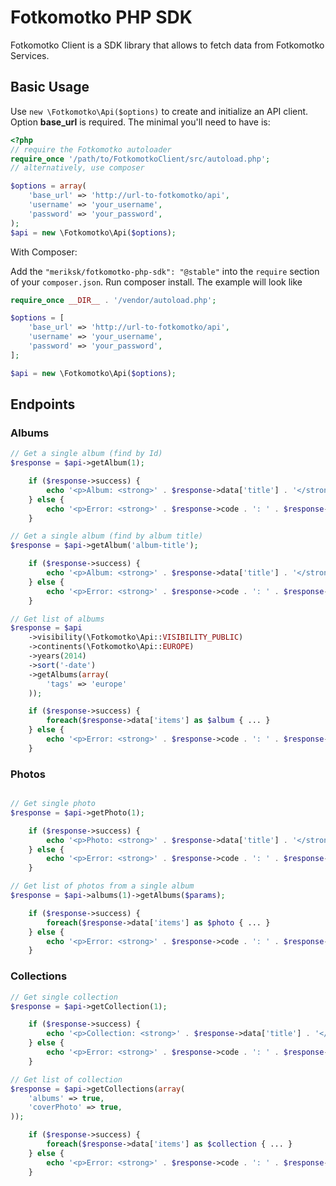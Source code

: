# Fotkomotko PHP SDK

Fotkomotko Client is a SDK library that allows to fetch data from Fotkomotko Services.

## Basic Usage

Use `new \Fotkomotko\Api($options)` to create and initialize an API client.
Option **base_url** is required. The minimal you'll need to have is:

```php
<?php
// require the Fotkomotko autoloader
require_once '/path/to/FotkomotkoClient/src/autoload.php';
// alternatively, use composer

$options = array(
	'base_url' => 'http://url-to-fotkomotko/api',
	'username' => 'your_username',
	'password' => 'your_password',
);
$api = new \Fotkomotko\Api($options);
```

With Composer:

Add the `"meriksk/fotkomotko-php-sdk": "@stable"` into the `require` section of your `composer.json`.
Run composer install. The example will look like

```php
require_once __DIR__ . '/vendor/autoload.php';

$options = [
	'base_url' => 'http://url-to-fotkomotko/api',
	'username' => 'your_username',
	'password' => 'your_password',
];

$api = new \Fotkomotko\Api($options);
```

## Endpoints

### Albums

```php
// Get a single album (find by Id)
$response = $api->getAlbum(1);

	if ($response->success) {
		echo '<p>Album: <strong>' . $response->data['title'] . '</strong></p>';
	} else {
		echo '<p>Error: <strong>' . $response->code . ': ' . $response->message . '</strong></p>';
	}

// Get a single album (find by album title)
$response = $api->getAlbum('album-title');

	if ($response->success) {
		echo '<p>Album: <strong>' . $response->data['title'] . '</strong></p>';
	} else {
		echo '<p>Error: <strong>' . $response->code . ': ' . $response->message . '</strong></p>';
	}

// Get list of albums
$response = $api
	->visibility(\Fotkomotko\Api::VISIBILITY_PUBLIC)
	->continents(\Fotkomotko\Api::EUROPE)
	->years(2014)
	->sort('-date')
	->getAlbums(array(
		'tags' => 'europe'
	));

	if ($response->success) {
		foreach($response->data['items'] as $album { ... }
	} else {
		echo '<p>Error: <strong>' . $response->code . ': ' . $response->message . '</strong></p>';
	}
```

### Photos

```php

// Get single photo
$response = $api->getPhoto(1);

	if ($response->success) {
		echo '<p>Photo: <strong>' . $response->data['title'] . '</strong></p>';
	} else {
		echo '<p>Error: <strong>' . $response->code . ': ' . $response->message . '</strong></p>';
	}

// Get list of photos from a single album
$response = $api->albums(1)->getAlbums($params);

	if ($response->success) {
		foreach($response->data['items'] as $photo { ... }
	} else {
		echo '<p>Error: <strong>' . $response->code . ': ' . $response->message . '</strong></p>';
	}
```

### Collections

```php
// Get single collection
$response = $api->getCollection(1);

	if ($response->success) {
		echo '<p>Collection: <strong>' . $response->data['title'] . '</strong></p>';
	} else {
		echo '<p>Error: <strong>' . $response->code . ': ' . $response->message . '</strong></p>';
	}

// Get list of collection
$response = $api->getCollections(array(
	'albums' => true,
	'coverPhoto' => true,
));

	if ($response->success) {
		foreach($response->data['items'] as $collection { ... }
	} else {
		echo '<p>Error: <strong>' . $response->code . ': ' . $response->message . '</strong></p>';
	}


```
